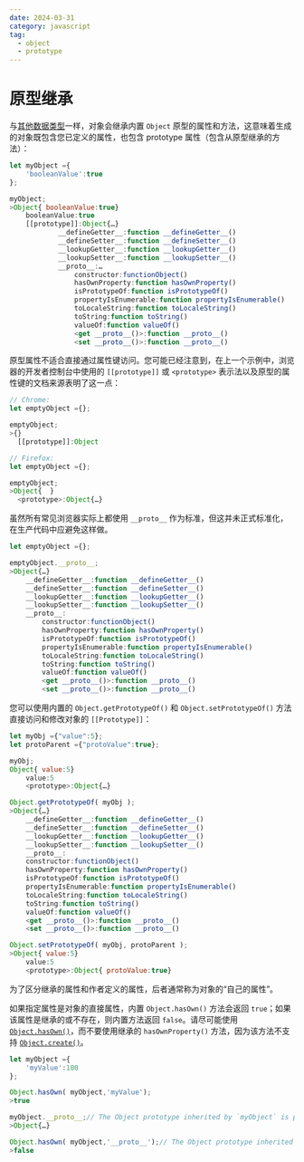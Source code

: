 ```yaml
---
date: 2024-03-31
category: javascript
tag:
  - object
  - prototype
---
```


# 原型继承

与[其他数据类型](/web/javascript/appendix#prototyal-inheritance)一样，对象会继承内置 `Object` 原型的属性和方法，这意味着生成的对象既包含您已定义的属性，也包含 prototype 属性（包含从原型继承的方法）：

```javascript
let myObject ={
    'booleanValue':true
};

myObject;
>Object{ booleanValue:true}
    booleanValue:true
    [[prototype]]:Object{…}
            __defineGetter__:function __defineGetter__()
            __defineSetter__:function __defineSetter__()
            __lookupGetter__:function __lookupGetter__()
            __lookupSetter__:function __lookupSetter__()
            __proto__:…
                constructor:functionObject()
                hasOwnProperty:function hasOwnProperty()
                isPrototypeOf:function isPrototypeOf()
                propertyIsEnumerable:function propertyIsEnumerable()
                toLocaleString:function toLocaleString()
                toString:function toString()
                valueOf:function valueOf()
                <get __proto__()>:function __proto__()
                <set __proto__()>:function __proto__()
```

原型属性不适合直接通过属性键访问。您可能已经注意到，在上一个示例中，浏览器的开发者控制台中使用的 `[[prototype]]` 或 `<prototype>` 表示法以及原型的属性键的文档来源表明了这一点：

```javascript
// Chrome:
let emptyObject ={};

emptyObject;
>{}
  [[prototype]]:Object
```

```javascript
// Firefox:
let emptyObject ={};

emptyObject;
>Object{  }
  <prototype>:Object{…}
```

虽然所有常见浏览器实际上都使用 `__proto__` 作为标准，但这并未正式标准化，在生产代码中应避免这样做。

```javascript
let emptyObject ={};

emptyObject.__proto__;
>Object{…}
    __defineGetter__:function __defineGetter__()
    __defineSetter__:function __defineSetter__()
    __lookupGetter__:function __lookupGetter__()
    __lookupSetter__:function __lookupSetter__()
    __proto__:
        constructor:functionObject()
        hasOwnProperty:function hasOwnProperty()
        isPrototypeOf:function isPrototypeOf()
        propertyIsEnumerable:function propertyIsEnumerable()
        toLocaleString:function toLocaleString()
        toString:function toString()
        valueOf:function valueOf()
        <get __proto__()>:function __proto__()
        <set __proto__()>:function __proto__()
```

您可以使用内置的 `Object.getPrototypeOf()` 和 `Object.setPrototypeOf()` 方法直接访问和修改对象的 `[[Prototype]]`：

```javascript
let myObj ={"value":5};
let protoParent ={"protoValue":true};

myObj;
Object{ value:5}
    value:5
    <prototype>:Object{…}

Object.getPrototypeOf( myObj );
>Object{…}
    __defineGetter__:function __defineGetter__()
    __defineSetter__:function __defineSetter__()
    __lookupGetter__:function __lookupGetter__()
    __lookupSetter__:function __lookupSetter__()
    __proto__:
    constructor:functionObject()
    hasOwnProperty:function hasOwnProperty()
    isPrototypeOf:function isPrototypeOf()
    propertyIsEnumerable:function propertyIsEnumerable()
    toLocaleString:function toLocaleString()
    toString:function toString()
    valueOf:function valueOf()
    <get __proto__()>:function __proto__()
    <set __proto__()>:function __proto__()

Object.setPrototypeOf( myObj, protoParent );
>Object{ value:5}
    value:5
    <prototype>:Object{ protoValue:true}
```

为了区分继承的属性和作者定义的属性，后者通常称为对象的“自己的属性”。

如果指定属性是对象的直接属性，内置 `Object.hasOwn()` 方法会返回 `true`；如果该属性是继承的或不存在，则内置方法返回 `false`。请尽可能使用 [`Object.hasOwn()`](https://caniuse.com/mdn-javascript_builtins_object_hasown)，而不要使用继承的 `hasOwnProperty()` 方法，因为该方法不支持 [`Object.create()`](/web/javascript/objects/property-descriptors)。

```javascript
let myObject ={
    'myValue':100
};

Object.hasOwn( myObject,'myValue');
>true

myObject.__proto__;// The Object prototype inherited by `myObject` is present:
>Object{…}

Object.hasOwn( myObject,'__proto__');// The Object prototype inherited by `myObject` is not an "own property:"
>false
```
